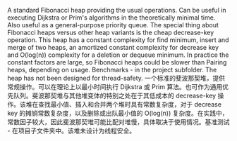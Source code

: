 A standard Fibonacci heap providing the usual operations. Can be useful in executing Dijkstra or Prim's algorithms in the theoretically minimal time. Also useful as a general-purpose priority queue. The special thing about Fibonacci heaps versus other heap variants is the cheap decrease-key operation. This heap has a constant complexity for find minimum, insert and merge of two heaps, an amortized constant complexity for decrease key and O(log(n)) complexity for a deletion or dequeue minimum. In practice the constant factors are large, so Fibonacci heaps could be slower than Pairing heaps, depending on usage. Benchmarks - in the project subfolder. The heap has not been designed for thread-safety.
一个标准的斐波那契堆，提供常规操作。可以在理论上以最小时间执行 Dijkstra 或 Prim 算法。也可作为通用优先队列。斐波那契堆与其他堆变体的特别之处在于其低成本的 decrease-key 操作。该堆在查找最小值、插入和合并两个堆时具有常数复杂度，对于 decrease key 的摊销常数复杂度，以及删除或出队最小值的 O(log(n)) 复杂度。在实践中，常数因子较大，因此斐波那契堆可能比配对堆慢，具体取决于使用情况。基准测试 - 在项目子文件夹中。该堆未设计为线程安全。
